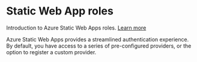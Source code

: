 # Static Web App roles

Introduction to Azure Static Web Apps roles. [Learn more](https://docs.microsoft.com/azure/static-web-apps/authentication-authorization)

Azure Static Web Apps provides a streamlined authentication experience. By default, you have access to a series of pre-configured providers, or the option to register a custom provider.

